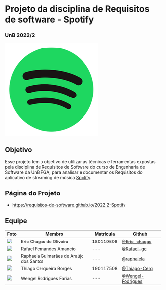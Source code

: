 # Projeto da disciplina de Requisitos de software - Spotify
### UnB 2022/2

<img src="docs/assets/img/spotify-logoLight.png"/>

## Objetivo
Esse projeto tem o objetivo de utilizar as técnicas e ferramentas expostas pela disciplina de Requisitos de Software do curso de Engenharia de Software da UnB FGA, para analisar e documentar os Requisitos do aplicativo de streaming de música [Spotify](https://spotify.com).

## Página do Projeto

- https://requisitos-de-software.github.io/2022.2-Spotify

## Equipe
| Foto                                                             | Membro                                  | Matrícula | Github                                                   |
| ---------------------------------------------------------------- | --------------------------------------- | --------- | -------------------------------------------------------- |
| <img src="https://github.com/Eric-chagas.png" width="200"/>      | Eric Chagas de Oliveira                 | 180119508 | [@Eric-chagas](https://github.com/Eric-chagas)           |
| <img src="https://github.com/Rafael-gc.png" width="200"/>        | Rafael Fernandes Amancio                | ---       | [@Rafael-gc](https://github.com/Rafael-gc)               |
| <img src="https://github.com/raphaiela.png" width="200"/>        | Raphaela Guimarães de Araújo dos Santos | ---       | [@raphaiela](https://github.com/raphaiela)               |
| <img src="https://github.com/Thiago-Cerq.png" width="200"/>      | Thiago Cerqueira Borges                 | 190117508       | [@Thiago-Cerq](https://github.com/Thiago-Cerq)           |
| <img src="https://github.com/Wengel-Rodrigues.png" width="200"/> | Wengel Rodrigues Farias                 | ---       | [@Wengel-Rodrigues](https://github.com/Wengel-Rodrigues) |
